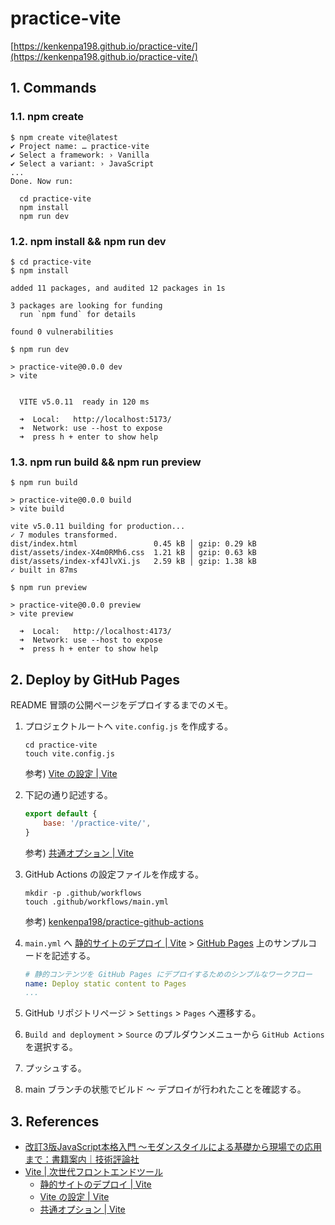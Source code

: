 <!-- omit in toc -->
# practice-vite

[https://kenkenpa198.github.io/practice-vite/](https://kenkenpa198.github.io/practice-vite/)

## 1. Commands

### 1.1. npm create

```shell
$ npm create vite@latest
✔ Project name: … practice-vite
✔ Select a framework: › Vanilla
✔ Select a variant: › JavaScript
...
Done. Now run:

  cd practice-vite
  npm install
  npm run dev
```

### 1.2. npm install && npm run dev

```shell
$ cd practice-vite
$ npm install

added 11 packages, and audited 12 packages in 1s

3 packages are looking for funding
  run `npm fund` for details

found 0 vulnerabilities

$ npm run dev

> practice-vite@0.0.0 dev
> vite


  VITE v5.0.11  ready in 120 ms

  ➜  Local:   http://localhost:5173/
  ➜  Network: use --host to expose
  ➜  press h + enter to show help
```

### 1.3. npm run build && npm run preview

```shell
$ npm run build

> practice-vite@0.0.0 build
> vite build

vite v5.0.11 building for production...
✓ 7 modules transformed.
dist/index.html                 0.45 kB │ gzip: 0.29 kB
dist/assets/index-X4m0RMh6.css  1.21 kB │ gzip: 0.63 kB
dist/assets/index-xf4JlvXi.js   2.59 kB │ gzip: 1.38 kB
✓ built in 87ms

$ npm run preview

> practice-vite@0.0.0 preview
> vite preview

  ➜  Local:   http://localhost:4173/
  ➜  Network: use --host to expose
  ➜  press h + enter to show help
```

## 2. Deploy by GitHub Pages

README 冒頭の公開ページをデプロイするまでのメモ。

1. プロジェクトルートへ `vite.config.js` を作成する。

    ```shell
    cd practice-vite
    touch vite.config.js
    ```

    参考) [Vite の設定 | Vite](https://ja.vitejs.dev/config/)

2. 下記の通り記述する。

    ```js
    export default {
        base: '/practice-vite/',
    }
    ```

    参考) [共通オプション | Vite](https://ja.vitejs.dev/config/shared-options.html)

3. GitHub Actions の設定ファイルを作成する。

    ```shell
    mkdir -p .github/workflows
    touch .github/workflows/main.yml
    ```

    参考) [kenkenpa198/practice-github-actions](https://github.com/kenkenpa198/practice-github-actions)

4. `main.yml` へ [静的サイトのデプロイ | Vite](https://ja.vitejs.dev/guide/static-deploy.html#github-pages) > [GitHub Pages](https://ja.vitejs.dev/guide/static-deploy.html#github-pages) 上のサンプルコードを記述する。

    ```yml
    # 静的コンテンツを GitHub Pages にデプロイするためのシンプルなワークフロー
    name: Deploy static content to Pages
    ...
    ```

5. GitHub リポジトリページ > `Settings` > `Pages` へ遷移する。
6. `Build and deployment` > `Source` のプルダウンメニューから `GitHub Actions` を選択する。
7. プッシュする。
8. main ブランチの状態でビルド ～ デプロイが行われたことを確認する。

## 3. References

- [改訂3版JavaScript本格入門 ～モダンスタイルによる基礎から現場での応用まで：書籍案内｜技術評論社](https://gihyo.jp/book/2023/978-4-297-13288-0)
- [Vite | 次世代フロントエンドツール](https://ja.vitejs.dev/)
    - [静的サイトのデプロイ | Vite](https://ja.vitejs.dev/guide/static-deploy.html)
    - [Vite の設定 | Vite](https://ja.vitejs.dev/config/)
    - [共通オプション | Vite](https://ja.vitejs.dev/config/shared-options.html)
